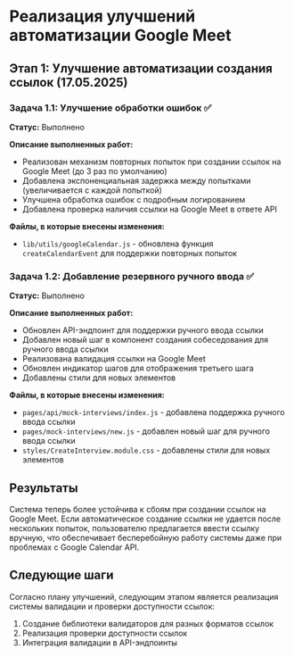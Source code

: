 # Реализация улучшений автоматизации Google Meet

## Этап 1: Улучшение автоматизации создания ссылок (17.05.2025)

### Задача 1.1: Улучшение обработки ошибок ✅

**Статус:** Выполнено

**Описание выполненных работ:**

- Реализован механизм повторных попыток при создании ссылок на Google Meet (до 3 раз по умолчанию)
- Добавлена экспоненциальная задержка между попытками (увеличивается с каждой попыткой)
- Улучшена обработка ошибок с подробным логированием
- Добавлена проверка наличия ссылки на Google Meet в ответе API

**Файлы, в которые внесены изменения:**

- `lib/utils/googleCalendar.js` - обновлена функция `createCalendarEvent` для поддержки повторных попыток

### Задача 1.2: Добавление резервного ручного ввода ✅

**Статус:** Выполнено

**Описание выполненных работ:**

- Обновлен API-эндпоинт для поддержки ручного ввода ссылки
- Добавлен новый шаг в компонент создания собеседования для ручного ввода ссылки
- Реализована валидация ссылки на Google Meet
- Обновлен индикатор шагов для отображения третьего шага
- Добавлены стили для новых элементов

**Файлы, в которые внесены изменения:**

- `pages/api/mock-interviews/index.js` - добавлена поддержка ручного ввода ссылки
- `pages/mock-interviews/new.js` - добавлен новый шаг для ручного ввода ссылки
- `styles/CreateInterview.module.css` - добавлены стили для новых элементов

## Результаты

Система теперь более устойчива к сбоям при создании ссылок на Google Meet. Если автоматическое создание ссылки не удается после нескольких попыток, пользователю предлагается ввести ссылку вручную, что обеспечивает бесперебойную работу системы даже при проблемах с Google Calendar API.

## Следующие шаги

Согласно плану улучшений, следующим этапом является реализация системы валидации и проверки доступности ссылок:

1. Создание библиотеки валидаторов для разных форматов ссылок
2. Реализация проверки доступности ссылок
3. Интеграция валидации в API-эндпоинты
